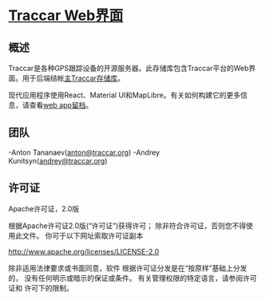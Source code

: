 # [Traccar Web界面](https://www.traccar.org)

## 概述

Traccar是各种GPS跟踪设备的开源服务器。此存储库包含Traccar平台的Web界面。用于后端结帐[主Traccar存储库](https://github.com/tananaev/traccar)。

现代应用程序使用React、Material UI和MapLibre。有关如何构建它的更多信息，请查看[web app留档](https://www.traccar.org/build-web-app/)。

## 团队

-Anton Tananaev([anton@traccar.org](mailto：anton@traccar.org))
-Andrey Kunitsyn([andrey@traccar.org](mailto：andrey@traccar.org))

## 许可证

Apache许可证，2.0版

根据Apache许可证2.0版(“许可证”)获得许可；
除非符合许可证，否则您不得使用此文件。
你可于以下网址索取许可证副本

http://www.apache.org/licenses/LICENSE-2.0

除非适用法律要求或书面同意，软件
根据许可证分发是在“按原样”基础上分发的，
没有任何明示或暗示的保证或条件。
有关管理权限的特定语言，请参阅许可证和
许可下的限制。
